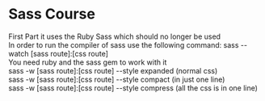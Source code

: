 # Sass Course
First Part it uses the Ruby Sass which should no longer be used <br>
In order to run the compiler of sass use the following command: sass --watch [sass route]:[css route] <br>
You need ruby and the sass gem to work with it <br>
sass -w [sass route]:[css route] --style expanded (normal css) <br>
sass -w [sass route]:[css route] --style compact (in just one line)<br>
sass -w [sass route]:[css route] --style compress (all the css is in one line)
